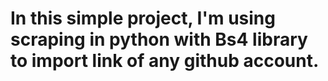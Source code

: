 # In this simple project, I'm using scraping in python with Bs4 library to import link of any github account. 
